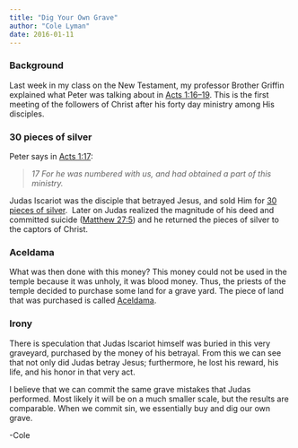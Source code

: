 ```yaml
---
title: "Dig Your Own Grave"
author: "Cole Lyman"
date: 2016-01-11
---
```


### Background ###

Last week in my class on the New Testament, my professor Brother Griffin explained what Peter was talking about in [Acts 1:16–19]("https://www.lds.org/scriptures/nt/acts/1.16-19?lang=eng#15"). This is the first meeting of the followers of Christ after his forty day ministry among His disciples.


### 30 pieces of silver ###

Peter says in [Acts 1:17]("https://www.lds.org/scriptures/nt/acts/1.17?lang=eng#16"):


> _17 For he was numbered with us, and had obtained a part of this ministry._

Judas Iscariot was the disciple that betrayed Jesus, and sold Him for [30 pieces of silver]("https://www.lds.org/scriptures/nt/matt/26.14-16?lang=eng#13").
 Later on Judas realized the magnitude of his deed and committed suicide ([Matthew 27:5]("https://www.lds.org/scriptures/nt/matt/27.5?lang=eng#4")) and he returned the pieces of silver to the captors of Christ.


### Aceldama ###

What was then done with this money? This money could not be used in the temple because it was unholy, it was blood money. Thus, the priests of the temple decided to purchase some land for a grave yard. The piece of land that was purchased is called [Aceldama]("https://www.blueletterbible.org/lang/Lexicon/Lexicon.cfm?strongs=G184&t=KJV").


### Irony ###

There is speculation that Judas Iscariot himself was buried in this very graveyard, purchased by the money of his betrayal. From this we can see that not only did Judas betray Jesus; furthermore, he lost his reward, his life, and his honor in that very act.

I believe that we can commit the same grave mistakes that Judas performed. Most likely it will be on a much smaller scale, but the results are comparable. When we commit sin, we essentially buy and dig our own grave.

-Cole
